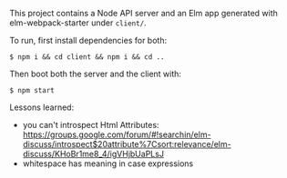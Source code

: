 This project contains a Node API server and an Elm app generated with elm-webpack-starter under `client/`.

To run, first install dependencies for both:

```
$ npm i && cd client && npm i && cd ..
```

Then boot both the server and the client with:

```
$ npm start
```

Lessons learned:
- you can't introspect Html Attributes: https://groups.google.com/forum/#!searchin/elm-discuss/introspect$20attribute%7Csort:relevance/elm-discuss/KHoBr1me8_4/igVHjbUaPLsJ
- whitespace has meaning in case expressions
